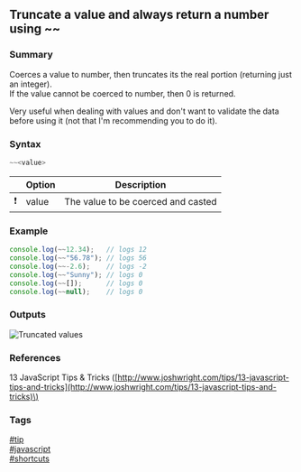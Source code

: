 ## Truncate a value and always return a number using ~~

### Summary
Coerces a value to number, then truncates its the real portion (returning just an integer).  
If the value cannot be coerced to number, then 0 is returned.  

Very useful when dealing with values and don't want to validate the data before using it (not that I'm recommending you to do it).

### Syntax
```javascript
~~<value>
```

|               | Option | Description                        |
| :-----------: | ------ | ---------------------------------- |
| :exclamation: | value  | The value to be coerced and casted |

### Example
```javascript
console.log(~~12.34);   // logs 12
console.log(~~"56.78"); // logs 56
console.log(~~-2.6);    // logs -2
console.log(~~"Sunny"); // logs 0
console.log(~~[]);      // logs 0
console.log(~~null);    // logs 0
```

### Outputs
![Truncated values](https://cloud.githubusercontent.com/assets/19519411/17877260/664cd78c-68a7-11e6-9c04-6c94c688080a.png)

### References
13 JavaScript Tips & Tricks \([http://www.joshwright.com/tips/13-javascript-tips-and-tricks](http://www.joshwright.com/tips/13-javascript-tips-and-tricks)\)

### Tags
[#tip](../../tips.md)  
[#javascript](../javascript.md)  
[#shortcuts](shortcuts.md)